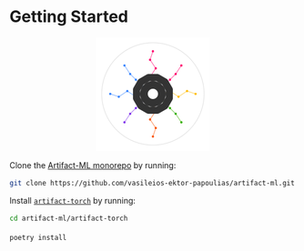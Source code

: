# Getting Started  

<p align="center">
  <img src="../assets/artifact_ml_logo.svg" width="200" alt="Artifact-ML Logo">
</p>  

Clone the [Artifact-ML monorepo](https://github.com/vasileios-ektor-papoulias/artifact-ml/tree/main) by running:  

```bash
git clone https://github.com/vasileios-ektor-papoulias/artifact-ml.git
```

Install [`artifact-torch`](https://github.com/vasileios-ektor-papoulias/artifact-ml/tree/main/artifact-torch) by running:  

```bash
cd artifact-ml/artifact-torch

poetry install
```